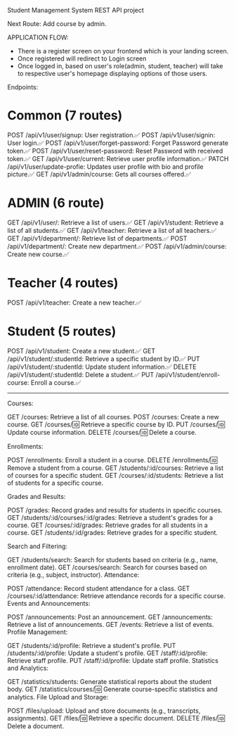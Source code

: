 Student Management System REST API project

Next Route: Add course by admin.

APPLICATION FLOW:

- There is a register screen on your frontend which is your landing screen.
- Once registered will redirect to Login screen
- Once logged in, based on user's role(admin, student, teacher) will take to respective user's homepage displaying options of those users.

Endpoints:

# Common (7 routes)

POST /api/v1/user/signup: User registration.✅
POST /api/v1/user/signin: User login.✅
POST /api/v1/user/forget-password: Forget Password generate token.✅
POST /api/v1/user/reset-password: Reset Password with received token.✅
GET /api/v1/user/current: Retrieve user profile information.✅
PATCH /api/v1/user/update-profie: Updates user profile with bio and profile picture.✅
GET /api/v1/admin/course: Gets all courses offered.✅

# ADMIN (6 route)

GET /api/v1/user/: Retrieve a list of users.✅
GET /api/v1/student: Retrieve a list of all students.✅
GET /api/v1/teacher: Retrieve a list of all teachers.✅
GET /api/v1/department/: Retrieve list of departments.✅
POST /api/v1/department/: Create new department.✅
POST /api/v1/admin/course: Create new course.✅

# Teacher (4 routes)

POST /api/v1/teacher: Create a new teacher.✅

# Student (5 routes)

POST /api/v1/student: Create a new student.✅
GET /api/v1/student/:studentId: Retrieve a specific student by ID.✅
PUT /api/v1/student/:studentId: Update student information.✅
DELETE /api/v1/student/:studentId: Delete a student.✅
PUT /api/v1/student/enroll-course: Enroll a course.✅

---

Courses:

GET /courses: Retrieve a list of all courses.
POST /courses: Create a new course.
GET /courses/:id: Retrieve a specific course by ID.
PUT /courses/:id: Update course information.
DELETE /courses/:id: Delete a course.

Enrollments:

POST /enrollments: Enroll a student in a course.
DELETE /enrollments/:id: Remove a student from a course.
GET /students/:id/courses: Retrieve a list of courses for a specific student.
GET /courses/:id/students: Retrieve a list of students for a specific course.

Grades and Results:

POST /grades: Record grades and results for students in specific courses.
GET /students/:id/courses/:id/grades: Retrieve a student's grades for a course.
GET /courses/:id/grades: Retrieve grades for all students in a course.
GET /students/:id/grades: Retrieve grades for a specific student.

Search and Filtering:

GET /students/search: Search for students based on criteria (e.g., name, enrollment date).
GET /courses/search: Search for courses based on criteria (e.g., subject, instructor).
Attendance:

POST /attendance: Record student attendance for a class.
GET /courses/:id/attendance: Retrieve attendance records for a specific course.
Events and Announcements:

POST /announcements: Post an announcement.
GET /announcements: Retrieve a list of announcements.
GET /events: Retrieve a list of events.
Profile Management:

GET /students/:id/profile: Retrieve a student's profile.
PUT /students/:id/profile: Update a student's profile.
GET /staff/:id/profile: Retrieve staff profile.
PUT /staff/:id/profile: Update staff profile.
Statistics and Analytics:

GET /statistics/students: Generate statistical reports about the student body.
GET /statistics/courses/:id: Generate course-specific statistics and analytics.
File Upload and Storage:

POST /files/upload: Upload and store documents (e.g., transcripts, assignments).
GET /files/:id: Retrieve a specific document.
DELETE /files/:id: Delete a document.
